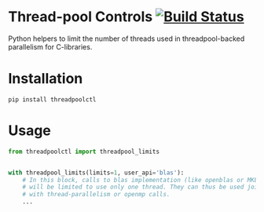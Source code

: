 # Thread-pool Controls [![Build Status](https://dev.azure.com/karementmoi/loky/_apis/build/status/joblib.threadpoolctl?branchName=master)](https://dev.azure.com/karementmoi/loky/_build/latest?definitionId=2&branchName=master)

Python helpers to limit the number of threads used in threadpool-backed parallelism for C-libraries.


# Installation

```
pip install threadpoolctl
```

# Usage

```python
from threadpoolctl import threadpool_limits


with threadpool_limits(limits=1, user_api='blas'):
    # In this block, calls to blas implementation (like openblas or MKL)
    # will be limited to use only one thread. They can thus be used jointly
    # with thread-parallelism or openmp calls.
    ...
```
